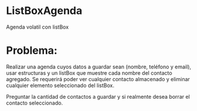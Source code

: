# ListBoxAgenda
Agenda volatil con listBox

# Problema:
Realizar una agenda cuyos datos a guardar sean (nombre, teléfono y email), usar estructuras y un listBox que muestre cada nombre del contacto agregado. Se requerirá poder ver cualquier contacto almacenado y eliminar cualquier elemento seleccionado del listBox.

Preguntar la cantidad de contactos a guardar y si realmente desea borrar el contacto seleccionado.
